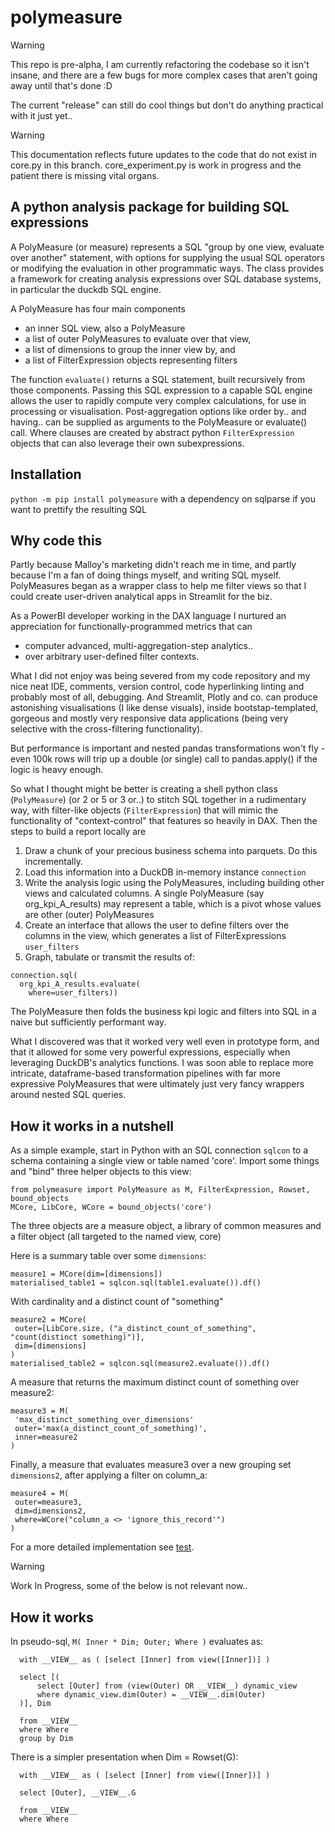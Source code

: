 # polymeasure

> [!WARNING]
> This repo is pre-alpha, I am currently refactoring the codebase so it isn't insane, and there are a few bugs for more complex cases that aren't going away until that's done :D

The current "release" can still do cool things but don't do anything practical with it just yet..

> [!WARNING]
> This documentation reflects future updates to the code that do not exist in core.py in this branch.
> core_experiment.py is work in progress and the patient there is missing vital organs.

## A python analysis package for building SQL expressions

A PolyMeasure (or measure) represents a SQL "group by one view, evaluate over another" statement, with options
for supplying the usual SQL operators or modifying the evaluation in other programmatic ways.
The class provides a framework for creating analysis expressions over SQL database systems, in particular the
duckdb SQL engine.

A PolyMeasure has four main components

- an inner SQL view, also a PolyMeasure
- a list of outer PolyMeasures to evaluate over that view,
- a list of dimensions to group the inner view by, and
- a list of FilterExpression objects representing filters

The function `evaluate()` returns a SQL statement, built recursively from those components. Passing this SQL expression
to a capable SQL engine allows the user to rapidly compute very complex calculations, for use in processing or visualisation.
Post-aggregation options like order by.. and having.. can be supplied as arguments to the PolyMeasure or evaluate() call.
Where clauses are created by abstract python `FilterExpression` objects that can also leverage their own subexpressions.

## Installation

`python -m pip install polymeasure` with a dependency on sqlparse if you want to prettify the resulting SQL

## Why code this

Partly because Malloy's marketing didn't reach me in time, and partly because I'm a fan of doing things myself, and writing SQL myself.
PolyMeasures began as a wrapper class to help me filter views so that I could create user-driven analytical apps in Streamlit for the biz.

As a PowerBI developer working in the DAX language I nurtured an appreciation for functionally-programmed metrics that can

 - computer advanced, multi-aggregation-step analytics..
 - over arbitrary user-defined filter contexts.

What I did not enjoy was being severed from my code repository and my nice neat IDE, comments, version control, code hyperlinking linting and
probably most of all, debugging. And Streamlit, Plotly and co. can produce astonishing visualisations (I like dense visuals), 
inside bootstap-templated, gorgeous and mostly very responsive data applications (being very selective with the cross-filtering functionality).

But performance is important and nested pandas transformations won't fly - even 100k rows will trip up a double (or single) call to pandas.apply() if the logic is heavy enough.

So what I thought might be better is creating a shell python class (`PolyMeasure`) (or 2 or 5 or 3 or..) to stitch SQL together in a rudimentary way, with filter-like objects
(`FilterExpression`) that will mimic the functionality of "context-control" that features so heavily in DAX. 
Then the steps to build a report locally are 

1. Draw a chunk of your precious business schema into parquets. Do this incrementally.
2. Load this information into a DuckDB in-memory instance `connection`
3. Write the analysis logic using the PolyMeasures, including building other views and calculated columns.
   A single PolyMeasure (say org_kpi_A_results) may represent a table, which is a pivot whose values are other (outer) PolyMeasures
5. Create an interface that allows the user to define filters over the columns in the view, which generates a list of FilterExpressions `user_filters`
6. Graph, tabulate or transmit the results of:
```
connection.sql(
  org_kpi_A_results.evaluate(
    where=user_filters))
```

The PolyMeasure then folds the business kpi logic and filters into SQL in a naive but sufficiently performant way.

What I discovered was that it worked very well even in prototype form, and that it allowed for some very powerful expressions, especially when leveraging DuckDB's analytics functions.
I was soon able to replace more intricate, dataframe-based transformation pipelines with far more expressive PolyMeasures that were ultimately just very fancy wrappers around nested SQL queries. 

## How it works in a nutshell

As a simple example, start in Python with an SQL connection `sqlcon` to a schema containing a single view or table named 'core'.
Import some things and "bind" three helper objects to this view:

```
from polymeasure import PolyMeasure as M, FilterExpression, Rowset, bound_objects
MCore, LibCore, WCore = bound_objects('core')
```

The three objects are a measure object, a library of common measures and a filter object (all targeted to the named view, core)

Here is a summary table over some `dimensions`:

```
measure1 = MCore(dim=[dimensions])
materialised_table1 = sqlcon.sql(table1.evaluate()).df()
```

With cardinality and a distinct count of "something"
```
measure2 = MCore(
 outer=[LibCore.size, ("a_distinct_count_of_something", "count(distinct something)")],
 dim=[dimensions]
)
materialised_table2 = sqlcon.sql(measure2.evaluate()).df()
```

A measure that returns the maximum distinct count of something over measure2:

```
measure3 = M(
 'max_distinct_something_over_dimensions'
 outer='max(a_distinct_count_of_something)',
 inner=measure2
)
```

Finally, a measure that evaluates measure3 over a new grouping set `dimensions2`, after applying a filter on column_a:
```
measure4 = M(
 outer=measure3,
 dim=dimensions2,
 where=WCore("column_a <> 'ignore_this_record'")
)
```

For a more detailed implementation see [test](demo/test.py).

> [!WARNING]
> Work In Progress, some of the below is not relevant now..

## How it works

In pseudo-sql, `M( Inner * Dim; Outer; Where )` evaluates as:

```
  with __VIEW__ as ( [select [Inner] from view([Inner])] )
  
  select [(
      select [Outer] from (view(Outer) OR __VIEW__) dynamic_view
      where dynamic_view.dim(Outer) = __VIEW__.dim(Outer)
  )], Dim
  
  from __VIEW__
  where Where
  group by Dim
```

There is a simpler presentation when Dim = Rowset(G):

```
  with __VIEW__ as ( [select [Inner] from view([Inner])] )
  
  select [Outer], __VIEW__.G
  
  from __VIEW__
  where Where
```

